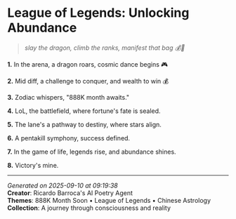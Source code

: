 # League of Legends: Unlocking Abundance

> *slay the dragon, climb the ranks, manifest that bag 💰🐉*

**1.** In the arena, a dragon roars, cosmic dance begins 🎮


**2.** Mid diff, a challenge to conquer, and wealth to win 💰


**3.** Zodiac whispers, "888K month awaits."


**4.** LoL, the battlefield, where fortune's fate is sealed.


**5.** The lane's a pathway to destiny, where stars align.


**6.** A pentakill symphony, success defined.


**7.** In the game of life, legends rise, and abundance shines.


**8.** Victory's mine.



---

*Generated on 2025-09-10 at 09:19:38*  
**Creator**: Ricardo Barroca's AI Poetry Agent  
**Themes**: 888K Month Soon • League of Legends • Chinese Astrology  
**Collection**: A journey through consciousness and reality
